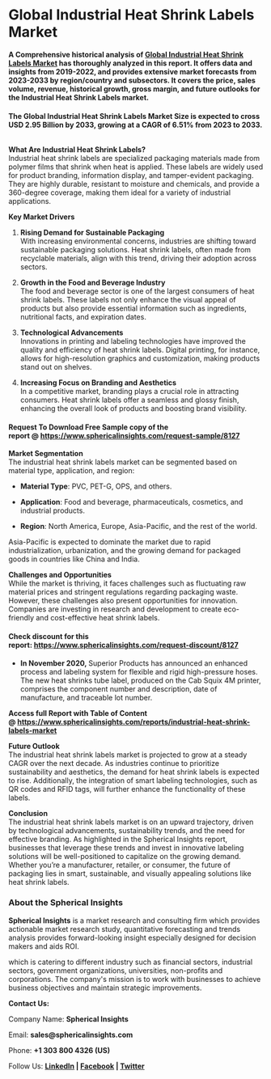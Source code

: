 <h1 class="news-post-title">Global Industrial Heat Shrink Labels Market</h1>
<p><strong>A Comprehensive historical analysis of&nbsp;<a href="https://www.sphericalinsights.com/reports/industrial-heat-shrink-labels-market" target="_blank" rel="noreferrer noopener">Global Industrial Heat Shrink Labels Market</a>&nbsp;has thoroughly analyzed in this report. It offers data and insights from 2019-2022, and provides extensive market forecasts from 2023-2033 by region/country and subsectors. It covers the price, sales volume, revenue, historical growth, gross margin, and future outlooks for the Industrial Heat Shrink Labels market.</strong></p>
<h4><strong>The Global Industrial Heat Shrink Labels Market Size is expected to cross USD 2.95 Billion by 2033, growing at a CAGR of 6.51% from 2023 to 2033.</strong></h4>
<p><strong><img src="https://www.sphericalinsights.com/images/rd/global-industrial-heat-shrink-labels-market.png" alt="" /></strong></p>
<p><strong>What Are Industrial Heat Shrink Labels?</strong><br />Industrial heat shrink labels are specialized packaging materials made from polymer films that shrink when heat is applied. These labels are widely used for product branding, information display, and tamper-evident packaging. They are highly durable, resistant to moisture and chemicals, and provide a 360-degree coverage, making them ideal for a variety of industrial applications.</p>
<p><strong>Key Market Drivers</strong></p>
<ol>
<li>
<p><strong>Rising Demand for Sustainable Packaging</strong><br />With increasing environmental concerns, industries are shifting toward sustainable packaging solutions. Heat shrink labels, often made from recyclable materials, align with this trend, driving their adoption across sectors.</p>
</li>
<li>
<p><strong>Growth in the Food and Beverage Industry</strong><br />The food and beverage sector is one of the largest consumers of heat shrink labels. These labels not only enhance the visual appeal of products but also provide essential information such as ingredients, nutritional facts, and expiration dates.</p>
</li>
<li>
<p><strong>Technological Advancements</strong><br />Innovations in printing and labeling technologies have improved the quality and efficiency of heat shrink labels. Digital printing, for instance, allows for high-resolution graphics and customization, making products stand out on shelves.</p>
</li>
<li>
<p><strong>Increasing Focus on Branding and Aesthetics</strong><br />In a competitive market, branding plays a crucial role in attracting consumers. Heat shrink labels offer a seamless and glossy finish, enhancing the overall look of products and boosting brand visibility.</p>
</li>
</ol>
<h4>Request To Download Free Sample copy of the report&nbsp;@&nbsp;<a href="https://www.sphericalinsights.com/request-sample/8127">https://www.sphericalinsights.com/request-sample/8127</a></h4>
<p><strong>Market Segmentation</strong><br />The industrial heat shrink labels market can be segmented based on material type, application, and region:</p>
<ul>
<li>
<p><strong>Material Type</strong>: PVC, PET-G, OPS, and others.</p>
</li>
<li>
<p><strong>Application</strong>: Food and beverage, pharmaceuticals, cosmetics, and industrial products.</p>
</li>
<li>
<p><strong>Region</strong>: North America, Europe, Asia-Pacific, and the rest of the world.</p>
</li>
</ul>
<p>Asia-Pacific is expected to dominate the market due to rapid industrialization, urbanization, and the growing demand for packaged goods in countries like China and India.</p>
<p><strong>Challenges and Opportunities</strong><br />While the market is thriving, it faces challenges such as fluctuating raw material prices and stringent regulations regarding packaging waste. However, these challenges also present opportunities for innovation. Companies are investing in research and development to create eco-friendly and cost-effective heat shrink labels.</p>
<h4>Check discount for this report:&nbsp;<a href="https://www.sphericalinsights.com/request-discount/8127">https://www.sphericalinsights.com/request-discount/8127</a></h4>
<ul>
<li><strong>In November 2020,&nbsp;</strong>Superior Products has announced an enhanced process and labeling system for flexible and rigid high-pressure hoses. The new heat shrinks tube label, produced on the Cab Squix 4M printer, comprises the component number and description, date of manufacture, and traceable lot number.</li>
</ul>
<p><strong>Access full Report with Table of Content @&nbsp;<a href="https://www.sphericalinsights.com/reports/industrial-heat-shrink-labels-market">https://www.sphericalinsights.com/reports/industrial-heat-shrink-labels-market</a>&nbsp;</strong></p>
<p><strong>Future Outlook</strong><br />The industrial heat shrink labels market is projected to grow at a steady CAGR over the next decade. As industries continue to prioritize sustainability and aesthetics, the demand for heat shrink labels is expected to rise. Additionally, the integration of smart labeling technologies, such as QR codes and RFID tags, will further enhance the functionality of these labels.</p>
<p><strong>Conclusion</strong><br />The industrial heat shrink labels market is on an upward trajectory, driven by technological advancements, sustainability trends, and the need for effective branding. As highlighted in the Spherical Insights report, businesses that leverage these trends and invest in innovative labeling solutions will be well-positioned to capitalize on the growing demand. Whether you&rsquo;re a manufacturer, retailer, or consumer, the future of packaging lies in smart, sustainable, and visually appealing solutions like heat shrink labels.</p>
<h3><strong>About the Spherical Insights</strong></h3>
<p><strong>Spherical Insights</strong>&nbsp;is a market research and consulting firm which provides actionable market research study, quantitative forecasting and trends analysis provides forward-looking insight especially designed for decision makers and aids ROI.</p>
<p>which is catering to different industry such as financial sectors, industrial sectors, government organizations, universities, non-profits and corporations. The company's mission is to work with businesses to achieve business objectives and maintain strategic improvements.</p>
<p><strong>Contact Us:</strong></p>
<p>Company Name:&nbsp;<strong>Spherical Insights</strong></p>
<p>Email:&nbsp;<strong>sales@sphericalinsights.com</strong></p>
<p>Phone:&nbsp;<strong>+1 303 800 4326 (US)</strong></p>
<p>Follow Us:&nbsp;<strong><a href="https://www.linkedin.com/company/spherical-insight/"><u>LinkedIn</u></a>&nbsp;|&nbsp;<a href="https://www.facebook.com/sphericalinsights22"><u>Facebook</u></a>&nbsp;|&nbsp;<a href="https://twitter.com/SInsights_US"><u>Twitter</u></a></strong></p>
